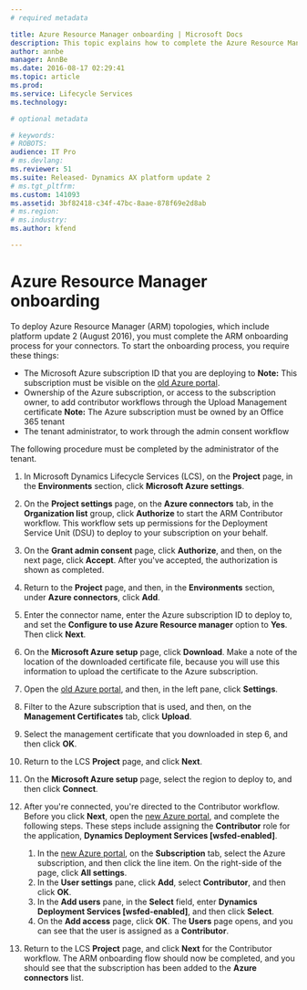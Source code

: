 ```yaml
---
# required metadata

title: Azure Resource Manager onboarding | Microsoft Docs
description: This topic explains how to complete the Azure Resource Manager (ARM) onboarding process for your connectors. 
author: annbe
manager: AnnBe
ms.date: 2016-08-17 02:29:41
ms.topic: article
ms.prod: 
ms.service: Lifecycle Services
ms.technology: 

# optional metadata

# keywords: 
# ROBOTS: 
audience: IT Pro
# ms.devlang: 
ms.reviewer: 51
ms.suite: Released- Dynamics AX platform update 2
# ms.tgt_pltfrm: 
ms.custom: 141093
ms.assetid: 3bf82418-c34f-47bc-8aae-878f69e2d8ab
# ms.region: 
# ms.industry: 
ms.author: kfend

---
```


# Azure Resource Manager onboarding

To deploy Azure Resource Manager (ARM) topologies, which include platform update 2 (August 2016), you must complete the ARM onboarding process for your connectors. To start the onboarding process, you require these things:

-   The Microsoft Azure subscription ID that you are deploying to **Note:** This subscription must be visible on the [old Azure portal](https://manage.windowsazure.com).
-   Ownership of the Azure subscription, or access to the subscription owner, to add contributor workflows through the Upload Management certificate **Note:** The Azure subscription must be owned by an Office 365 tenant
-   The tenant administrator, to work through the admin consent workflow

The following procedure must be completed by the administrator of the tenant.

1.  In Microsoft Dynamics Lifecycle Services (LCS), on the **Project** page, in the **Environments** section, click **Microsoft Azure settings**.
2.  On the **Project settings** page, on the **Azure connectors** tab, in the **Organization list** group, click **Authorize** to start the ARM Contributor workflow. This workflow sets up permissions for the Deployment Service Unit (DSU) to deploy to your subscription on your behalf.
3.  On the **Grant admin consent** page, click **Authorize**, and then, on the next page, click **Accept**. After you've accepted, the authorization is shown as completed.
4.  Return to the **Project** page, and then, in the **Environments** section, under **Azure connectors**, click **Add**.
5.  Enter the connector name, enter the Azure subscription ID to deploy to, and set the **Configure to use Azure Resource manager** option to **Yes**. Then click **Next**.
6.  On the **Microsoft Azure setup** page, click **Download**. Make a note of the location of the downloaded certificate file, because you will use this information to upload the certificate to the Azure subscription.
7.  Open the [old Azure portal](https://manage.windowsazure.com), and then, in the left pane, click **Settings**.
8.  Filter to the Azure subscription that is used, and then, on the **Management Certificates** tab, click **Upload**.
9.  Select the management certificate that you downloaded in step 6, and then click **OK**.
10. Return to the LCS **Project** page, and click **Next**.
11. On the **Microsoft Azure setup** page, select the region to deploy to, and then click **Connect**.
12. After you're connected, you're directed to the Contributor workflow. Before you click **Next**, open the [new Azure portal](https://portal.azure.com), and complete the following steps. These steps include assigning the **Contributor** role for the application, **Dynamics Deployment Services \[wsfed-enabled\]**.
    1.  In the [new Azure portal](https://portal.azure.com), on the **Subscription** tab, select the Azure subscription, and then click the line item. On the right-side of the page, click **All settings**.
    2.  In the **User settings** pane, click **Add**, select **Contributor**, and then click **OK**.
    3.  In the **Add users** pane, in the **Select** field, enter **Dynamics Deployment Services \[wsfed-enabled\]**, and then click **Select**.
    4.  On the **Add access** page, click **OK**. The **Users** page opens, and you can see that the user is assigned as a **Contributor**.

13. Return to the LCS **Project** page, and click **Next** for the Contributor workflow. The ARM onboarding flow should now be completed, and you should see that the subscription has been added to the **Azure connectors** list.


